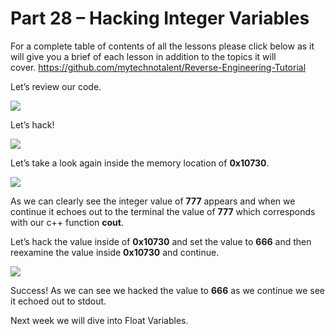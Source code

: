 # Part 28 – Hacking Integer Variables

For a complete table of contents of all the lessons please click below as it will give you a brief of each lesson in addition to the topics it will cover.&nbsp;https://github.com/mytechnotalent/Reverse-Engineering-Tutorial

Let’s review our code.&nbsp;&nbsp;

<div class="slate-resizable-image-embed slate-image-embed__resize-full-width"><img src="https://media-exp1.licdn.com/dms/image/C4E12AQEqDEnhIDVgHg/article-inline_image-shrink_1000_1488/0/1519988583160?e=1614211200&amp;v=beta&amp;t=D5Vg-W493fr-w96qOE-SGOHVaOvcnk_E-Xa7DgVzYdU"/></div>

Let’s hack!

<div class="slate-resizable-image-embed slate-image-embed__resize-full-width"><img src="https://media-exp1.licdn.com/dms/image/C4E12AQEeOZrk5uOQHA/article-inline_image-shrink_1000_1488/0/1519988510636?e=1614211200&amp;v=beta&amp;t=kni_sgud6QEsSA9sB-nEJSG5HdksIR8wZ9iYRlZCS-4"/></div>

Let’s take a look again inside the memory location of __0x10730__.

<div class="slate-resizable-image-embed slate-image-embed__resize-full-width"><img src="https://media-exp1.licdn.com/dms/image/C4E12AQEuioQfSU2mSw/article-inline_image-shrink_1000_1488/0/1519988543593?e=1614211200&amp;v=beta&amp;t=dsEGR4HX5HegzRfb9WWn211841ueJt4wSfZZP4cmKuY"/></div>

As we can clearly see the integer value of __777__ appears and when we continue it echoes out to the terminal the value of __777__ which corresponds with our c++ function __cout__.

Let’s hack the value inside of __0x10730__ and set the value to __666__ and then reexamine the value inside __0x10730__ and continue.

<div class="slate-resizable-image-embed slate-image-embed__resize-full-width"><img src="https://media-exp1.licdn.com/dms/image/C4E12AQEaRCgllMKnBg/article-inline_image-shrink_1000_1488/0/1519988571825?e=1614211200&amp;v=beta&amp;t=ZC_i5ZenG05Gu26aqYlsHyKHZvNMsXx31QTXGyHQV4A"/></div>

Success!&nbsp;As we can see we hacked the value to __666__ as we continue we see it echoed out to stdout.

Next week we will dive into Float Variables.
